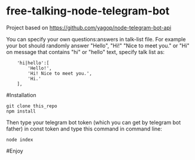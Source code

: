 # free-talking-node-telegram-bot

Project based on https://github.com/yagop/node-telegram-bot-api

You can specify your own questions:answers in talk-list file. For example your bot should randomly answer "Hello", "Hi!" "Nice to meet you." or "Hi" on message that contains "hi" or "hello" text, specify talk list as:

```
    'hi|hello':[
        'Hello!',
        'Hi! Nice to meet you.',
        'Hi.'
    ],
```

#Installation

```
git clone this_repo
npm install
```
Then type your telegram bot token (which you can get by telegram bot father) in const token and type this command in command line:
```
node index
```
#Enjoy
